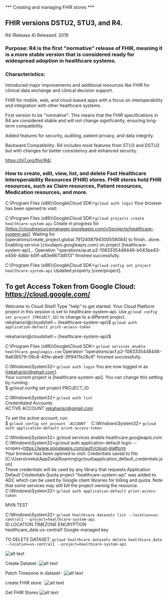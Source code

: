 *** Creating and managing FHIR stores ***

## FHIR versions DSTU2, STU3, and R4. 
R4 (Release 4)
Released: 2019

### Purpose: R4 is the first "normative" release of FHIR, meaning it is a more stable version that is considered ready for widespread adoption in healthcare systems.

### Characteristics:

Introduced major improvements and additional resources like FHIR for clinical data exchange and clinical decision support.

FHIR for mobile, web, and cloud-based apps with a focus on interoperability and integration with other healthcare systems.

First version to be "normative": This means that the FHIR specifications in R4 are considered stable and will not change significantly, ensuring long-term compatibility.

Added features for security, auditing, patient privacy, and data integrity.

Backward Compatibility: R4 includes most features from STU3 and DSTU2 but with changes for better consistency and enhanced security.

https://hl7.org/fhir/R4/

### How to create, edit, view, list, and delete Fast Healthcare Interoperability Resources (FHIR) stores. FHIR stores hold FHIR resources, such as Claim resources, Patient resources, Medication resources, and more.

C:\Program Files (x86)\Google\Cloud SDK>``` gcloud auth login ```
Your browser has been opened to visit:

C:\Program Files (x86)\Google\Cloud SDK>``` gcloud projects create healthcare-system-api ```
Create in progress for [https://cloudresourcemanager.googleapis.com/v1/projects/healthcare-system-api].
Waiting for [operations/create_project.global.7912408794300558084] to finish...done.
Enabling service [cloudapis.googleapis.com] on project [healthcare-system-api]...
Operation "operations/acat.p2-1083335448446-b043be43-e456-4dbb-b5ff-a83e6673d513" finished successfully.

C:\Program Files (x86)\Google\Cloud SDK>``` gcloud config set project healthcare-system-api ```
Updated property [core/project].

## To get Access Token from Google Cloud: https://cloud.google.com/
Welcome to Cloud Shell! Type "help" to get started.
Your Cloud Platform project in this session is set to healthcare-system-api.
Use `gcloud config set project [PROJECT_ID]` to change to a different project.
rekaharisri@cloudshell:~ (healthcare-system-api)$ ``` gcloud auth application-default print-access-token ```

rekaharisri@cloudshell:~ (healthcare-system-api)$ 


C:\Program Files (x86)\Google\Cloud SDK> ``` gcloud services enable healthcare.googleapis.com ```
Operation "operations/acf.p2-1083335448446-9a636579-09c8-45fe-abe6-3ff947fe28c8" finished successfully.

C:\Windows\System32> ``` gcloud auth login ```
You are now logged in as [rekaharisri@gmail.com].                               
Your current project is [healthcare-system-api].  You can change this setting by running:                     
$ gcloud config set project PROJECT_ID 

C:\Windows\System32> ``` gcloud auth list ```                                                        
Credentialed Accounts     
ACTIVE  ACCOUNT rekaharisri@gmail.com     

To set the active account, run:                                            
 $ ``` gcloud config set account `ACCOUNT`  ```
C:\Windows\System32> ``` gcloud auth application-default print-access-token  ```                                          
                                                                                                                         
C:\Windows\System32> gcloud services enable 
healthcare.googleapis.com                                                                                                         C:\Windows\System32>gcloud auth application-default login --scopes=https://www.googleapis.com/auth/cloud-platform                                                                              
Your browser has been opened to visit:                                                                                                                                           Credentials saved to file: [C:\Users\nreka\AppData\Roaming\gcloud\application_default_credentials.json]                                                                                                      
These credentials will be used by any library that requests Application Default Credentials Quota project "healthcare-system-api" was added to ADC which can be used by Google client libraries for billing and quota. Note that some services may still bill the project owning the resource.                                                                                                                                        C:\Windows\System32> ``` gcloud auth application-default print-access-token   ```                                                                                                                      
  
MVN TEST

C:\Windows\System32> ``` gcloud healthcare datasets list --location=us-central1 --project=healthcare-system-api   ```  
    ID                                 LOCATION           TIMEZONE  ENCRYPTION                   
   healthcare_data    us-central1            Google-managed key     

TO DELETE DATASET:
``` gcloud healthcare datasets delete healthcare_data --location=us-central1 --project=healthcare-system-api ```

![alt text](image-3.png)

Create Dataset:
![alt text](image-4.png)

Patch Timezone in dataset :
![alt text](image-5.png)

create FHIR store :
![alt text](image-6.png)

Get FHIR Stores
![alt text](image-7.png)